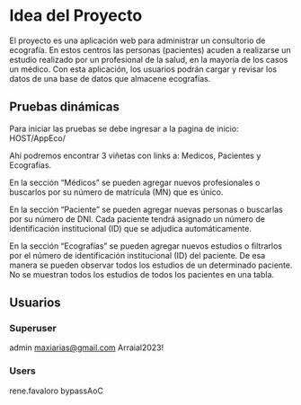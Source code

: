 # Idea del Proyecto

El proyecto es una aplicación web para administrar un consultorio de ecografía.
En estos centros las personas (pacientes) acuden a realizarse un estudio realizado por un profesional de la salud, en la mayoría de los casos un médico.
Con esta aplicación, los usuarios podrán cargar y revisar los datos de una base de  datos que almacene ecografías.

## Pruebas dinámicas

Para iniciar las pruebas se debe ingresar a la pagina de inicio: HOST/AppEco/

Ahí podremos encontrar 3 viñetas con links a: Medicos, Pacientes y Ecografías.

En la sección “Médicos” se pueden agregar nuevos profesionales o buscarlos por su número de matrícula (MN) que es único.

En la sección “Paciente” se pueden agregar nuevas personas o buscarlas por su número de DNI. Cada paciente tendrá asignado un número de identificación institucional (ID) que se adjudica automáticamente.

En la sección “Ecografías” se pueden agregar nuevos estudios o filtrarlos por el número de identificación institucional (ID) del paciente. De esa manera se pueden observar todos los estudios de un determinado paciente. No se muestran todos los estudios de todos los pacientes en una tabla.

## Usuarios
### Superuser
admin
maxiarias@gmail.com
Arraial2023!

### Users

rene.favaloro
bypassAoC

